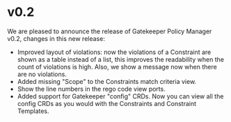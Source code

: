 # v0.2

We are pleased to announce the release of Gatekeeper Policy Manager v0.2, changes in this new release:

- Improved layout of violations: now the violations of a Constraint are shown as a table instead of a list, this improves the readability when the count of violations is high. Also, we show a message now when there are no violations.
- Added missing "Scope" to the Constraints match criteria view.
- Show the line numbers in the rego code view ports.
- Added support for Gatekeeper "config" CRDs. Now you can view all the config CRDs as you would with the Constraints and Constraint Templates.
